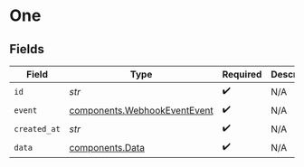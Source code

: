 # One


## Fields

| Field                                                                        | Type                                                                         | Required                                                                     | Description                                                                  |
| ---------------------------------------------------------------------------- | ---------------------------------------------------------------------------- | ---------------------------------------------------------------------------- | ---------------------------------------------------------------------------- |
| `id`                                                                         | *str*                                                                        | :heavy_check_mark:                                                           | N/A                                                                          |
| `event`                                                                      | [components.WebhookEventEvent](../../models/components/webhookeventevent.md) | :heavy_check_mark:                                                           | N/A                                                                          |
| `created_at`                                                                 | *str*                                                                        | :heavy_check_mark:                                                           | N/A                                                                          |
| `data`                                                                       | [components.Data](../../models/components/data.md)                           | :heavy_check_mark:                                                           | N/A                                                                          |